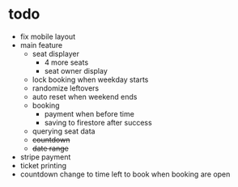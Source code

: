 # todo
- fix mobile layout
- main feature
  - seat displayer
    - 4 more seats
    - seat owner display
  - lock booking when weekday starts
  - randomize leftovers
  - auto reset when weekend ends
  - booking
    - payment when before time
    - saving to firestore after success
  - querying seat data
  - ~~countdown~~
  - ~~date range~~
- stripe payment
- ticket printing
- countdown change to time left to book when booking are open